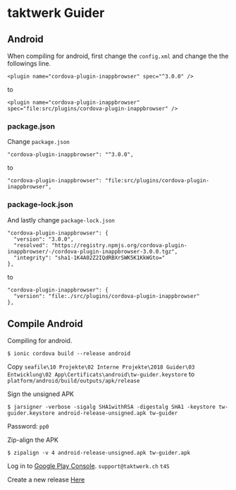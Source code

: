 # taktwerk Guider

## Android
When compiling for android, first change the `config.xml` and change the the followings line.

    <plugin name="cordova-plugin-inappbrowser" spec="^3.0.0" />

to

    <plugin name="cordova-plugin-inappbrowser" spec="file:src/plugins/cordova-plugin-inappbrowser" />

### package.json

Change `package.json`

    "cordova-plugin-inappbrowser": "^3.0.0",

to

    "cordova-plugin-inappbrowser": "file:src/plugins/cordova-plugin-inappbrowser",

### package-lock.json

And lastly change `package-lock.json`

    "cordova-plugin-inappbrowser": {
      "version": "3.0.0",
      "resolved": "https://registry.npmjs.org/cordova-plugin-inappbrowser/-/cordova-plugin-inappbrowser-3.0.0.tgz",
      "integrity": "sha1-1K4A02Z2IQdRBXrSWK5K1KkWGto="
    },

to

    "cordova-plugin-inappbrowser": {
      "version": "file:./src/plugins/cordova-plugin-inappbrowser"
    },


## Compile Android

Compiling for android.

    $ ionic cordova build --release android

Copy `seafile\10 Projekte\02 Interne Projekte\2018 Guider\03 Entwicklung\02 App\Certificats\android\tw-guider.keystore` to `platform/android/build/outputs/apk/release`



Sign the unsigned APK

    $ jarsigner -verbose -sigalg SHA1withRSA -digestalg SHA1 -keystore tw-guider.keystore android-release-unsigned.apk tw-guider

Password: `pp0`

Zip-align the APK

    $ zipalign -v 4 android-release-unsigned.apk tw-guider.apk


Log in to [Google Play Console](https://play.google.com/apps/publish/?account=7025795242253286989#AppListPlace). `support@taktwerk.ch` `t4S`

Create a new release [Here](https://play.google.com/apps/publish/?account=7025795242253286989#ManageReleasesPlace:p=com.taktwerk.twguider&appid=4974548217126383153)
